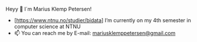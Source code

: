 Heyy 👋 I´m Marius Klemp Petersen!

- [https://www.ntnu.no/studier/bidata] I’m currently on my 4th semester in computer science at NTNU
- 📫 You can reach me by E-mail: mariusklemppetersen@gmail.com
